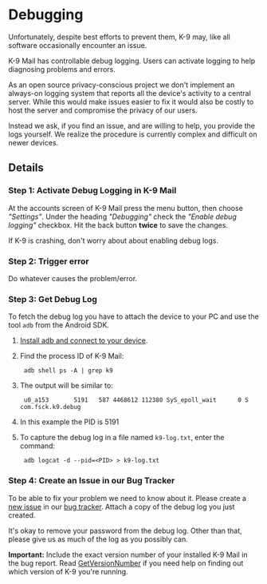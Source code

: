 # Debugging 

Unfortunately, despite best efforts to prevent them, K-9 may, like all software occasionally encounter an issue.  

K-9 Mail has controllable debug logging. Users can activate logging to help diagnosing problems and errors.

As an open source privacy-conscious project we don't implement an always-on logging system that 
reports all the device's activity to a central server. While this would make issues easier to fix 
it would also be costly to host the server and compromise the privacy of our users.

Instead we ask, if you find an issue, and are willing to help, you provide the logs yourself. 
We realize the procedure is currently complex and difficult on newer devices.

## Details

### Step 1: Activate Debug Logging in K-9 Mail
At the accounts screen of K-9 Mail press the menu button, then choose _"Settings"_. Under the heading _"Debugging"_ 
check the _"Enable debug logging"_ checkbox. Hit the back button **twice** to save the changes.

If K-9 is crashing, don't worry about about enabling debug logs.

### Step 2: Trigger error
Do whatever causes the problem/error.

### Step 3: Get Debug Log
To fetch the debug log you have to attach the device to your PC and use the tool `adb` from the Android SDK.

1. [Install adb and connect to your device](https://github.com/k9mail/k-9/wiki/Installing-adb).
2. Find the process ID of K-9 Mail:

        adb shell ps -A | grep k9

3. The output will be similar to:

        u0_a153       5191   587 4468612 112380 SyS_epoll_wait      0 S com.fsck.k9.debug
           
4. In this example the PID is 5191
5. To capture the debug log in a file named `k9-log.txt`, enter the command:

        adb logcat -d --pid=<PID> > k9-log.txt


### Step 4: Create an Issue in our Bug Tracker
To be able to fix your problem we need to know about it. Please create a 
[new issue](https://github.com/k9mail/k-9/issues/new/choose) in our [bug tracker](https://github.com/k9mail/k-9/issues). 
Attach a copy of the debug log you just created.

It's okay to remove your password from the debug log. Other than that, please give us as much of the log as you possibly
can. 

**Important:** Include the exact version number of your installed K-9 Mail in the bug report. Read 
[GetVersionNumber](https://github.com/k9mail/k-9/wiki/GetVersionNumber) if you need help on finding out which version 
of K-9 you're running.
